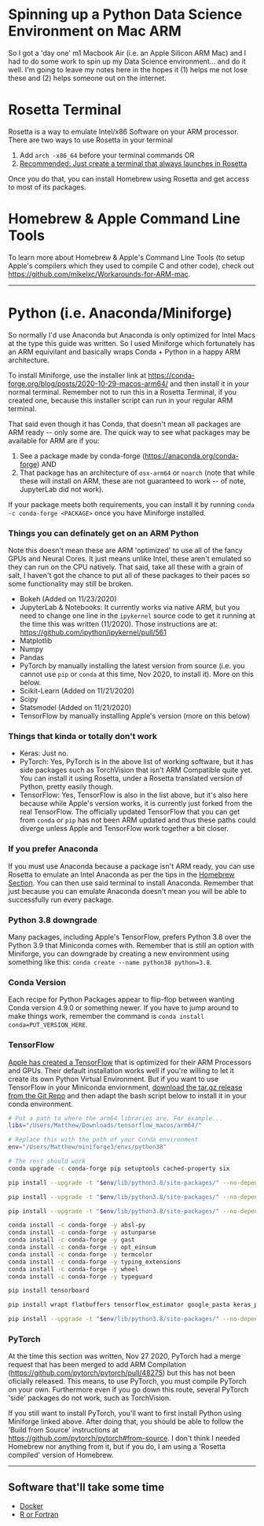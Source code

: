 # Spinning up a Python Data Science Environment on Mac ARM
So I got a 'day one' m1 Macbook Air (i.e. an Apple Silicon ARM Mac) and I had to do some work to spin up my Data Science environment... and do it well. I'm going to leave my notes here in the hopes it (1) helps me not lose these and (2) helps someone out on the internet.

# Rosetta Terminal
Rosetta is a way to emulate Intel/x86 Software on your ARM processor. There are two ways to use Rosetta in your terminal

1. Add `arch -x86_64` before your terminal commands OR
2. [Recommended: Just create a terminal that always launches in Rosetta](https://osxdaily.com/2020/11/18/how-run-homebrew-x86-terminal-apple-silicon-mac/)

Once you do that, you can install Homebrew using Rosetta and get access to most of its packages.

# Homebrew & Apple Command Line Tools
To learn more about Homebrew & Apple's Command Line Tools (to setup Apple's compilers which they used to compile C and other code), check out https://github.com/mikelxc/Workarounds-for-ARM-mac.

---

# Python (i.e. Anaconda/Miniforge)
So normally I'd use Anaconda but Anaconda is only optimized for Intel Macs at the type this guide was written. So I used Miniforge which fortunately has an ARM equivilant and basically wraps Conda + Python in a happy ARM architecture.

To install Miniforge, use the installer link at https://conda-forge.org/blog/posts/2020-10-29-macos-arm64/ and then install it in your normal terminal. Remember not to run this in a Rosetta Terminal, if you created one, because this installer script can run in your regular ARM terminal. 

That said even though it has Conda, that doesn't mean all packages are ARM ready -- only some are. The quick way to see what packages may be available for ARM are if you:

1. See a package made by conda-forge (https://anaconda.org/conda-forge) AND
2. That package has an architecture of `osx-arm64` or `noarch` (note that while these will install on ARM, these are not guaranteed to work -- of note, JupyterLab did not work).

If your package meets both requirements, you can install it by running `conda -c conda-forge <PACKAGE>` once you have Miniforge installed.

### Things you can definately get on an ARM Python
Note this doesn't mean these are ARM 'optimized' to use all of the fancy GPUs and Neural Cores. It just means unlike Intel, these aren't emulated so they can run on the CPU natively. That said, take all these with a grain of salt, I haven't got the chance to put all of these packages to their paces so some functionality may still be broken.

- Bokeh (Added on 11/23/2020)
- JupyterLab & Notebooks: It currently works via native ARM, but you need to change one line in the `ipykernel` source code to get it running at the time this was written (11/2020). Those instructions are at: https://github.com/ipython/ipykernel/pull/561
- Matplotlib
- Numpy
- Pandas
- PyTorch by manually installing the latest version from source (i.e. you cannot use `pip` or `conda` at this time, Nov 2020, to install it). More on this below.
- Scikit-Learn (Added on 11/21/2020)
- Scipy
- Statsmodel (Added on 11/21/2020)
- TensorFlow by manually installing Apple's version (more on this below)

### Things that kinda or totally don't work
- Keras: Just no.
- PyTorch: Yes, PyTorch is in the above list of working software, but it has side packages such as TorchVision that isn't ARM Compatible quite yet. You can install it using Rosetta, under a Rosetta translated version of Python, pretty easily though.
- TensorFlow: Yes, TensorFlow is also in the list above, but it's also here because while Apple's version works, it is currently just forked from the real TensorFlow. The officially updated TensorFlow that you can get from `conda` or `pip` has not been ARM updated and thus these paths could diverge unless Apple and TensorFlow work together a bit closer.

### If you prefer Anaconda
If you must use Anaconda because a package isn't ARM ready, you can use Rosetta to emulate an Intel Anaconda as per the tips in the [Homebrew Section](homebrew-and-rosetta-terminal). You can then use said terminal to install Anaconda. Remember that just because you can emulate Anaconda doesn't mean you will be able to successfully run every package.

### Python 3.8 downgrade
Many packages, including Apple's TensorFlow, prefers Python 3.8 over the Python 3.9 that Miniconda comes with. Remember that is still an option with Miniforge, you can downgrade by creating a new environment using something like this: `conda create --name python38 python=3.8`.

### Conda Version
Each recipe for Python Packages appear to flip-flop between wanting Conda version 4.9.0 or something newer. If you have to jump around to make things work, remember the command is `conda install conda=PUT_VERSION_HERE`.

### TensorFlow
[Apple has created a TensorFlow](https://github.com/apple/tensorflow_macos) that is optimized for their ARM Processors and GPUs. Their default installation works well if you're willing to let it create its own Python Virtual Environment. But if you want to use TensorFlow in your Miniconda enviornment, [download the tar.gz release from the Git Repo](https://github.com/apple/tensorflow_macos/releases) and then adapt the bash script below to install it in your conda environment.

```bash
# Put a path to where the arm64 libraries are. For example...
libs="/Users/Matthew/Downloads/tensorflow_macos/arm64/"

# Replace this with the path of your Conda environment
env="/Users/Matthew/miniforge3/envs/python38"

# The rest should work
conda upgrade -c conda-forge pip setuptools cached-property six

pip install --upgrade -t "$env/lib/python3.8/site-packages/" --no-dependencies --force "$libs/grpcio-1.33.2-cp38-cp38-macosx_11_0_arm64.whl"

pip install --upgrade -t "$env/lib/python3.8/site-packages/" --no-dependencies --force "$libs/h5py-2.10.0-cp38-cp38-macosx_11_0_arm64.whl"

pip install --upgrade -t "$env/lib/python3.8/site-packages/" --no-dependencies --force "$libs/tensorflow_addons-0.11.2+mlcompute-cp38-cp38-macosx_11_0_arm64.whl"

conda install -c conda-forge -y absl-py
conda install -c conda-forge -y astunparse
conda install -c conda-forge -y gast
conda install -c conda-forge -y opt_einsum
conda install -c conda-forge -y termcolor
conda install -c conda-forge -y typing_extensions
conda install -c conda-forge -y wheel
conda install -c conda-forge -y typeguard

pip install tensorboard

pip install wrapt flatbuffers tensorflow_estimator google_pasta keras_preprocessing protobuf

pip install --upgrade -t "$env/lib/python3.8/site-packages/" --no-dependencies --force "$libs/tensorflow_macos-0.1a0-cp38-cp38-macosx_11_0_arm64.whl"
```

### PyTorch
At the time this section was written, Nov 27 2020, PyTorch had a merge request that has been merged to add ARM Compilation (https://github.com/pytorch/pytorch/pull/48275) but this has not been oficially released. This means, to use PyTorch, you must compile PyTorch on your own. Furthermore even if you go down this route, several PyTorch 'side' packages do not work, such as TorchVision.

If you still want to install PyTorch, you'll want to first install Python using Miniforge linked above. After doing that, you should be able to follow the 'Build from Source' instructions at https://github.com/pytorch/pytorch#from-source. I don't think I needed Homebrew nor anything from it, but if you do, I am using a 'Rosetta compiled' version of Homebrew.

---

## Software that'll take some time
* [Docker](https://www.docker.com/blog/apple-silicon-m1-chips-and-docker/)
* [R or Fortran](https://developer.r-project.org/Blog/public/2020/11/02/will-r-work-on-apple-silicon/)
